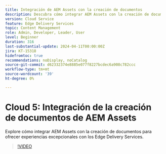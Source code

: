 ```yaml
---
title: Integración de AEM Assets con la creación de documentos
description: Descubra cómo integrar AEM Assets con la creación de documentos.
version: Cloud Service
feature: Edge Delivery Services
topic: Content Management
role: Admin, Developer, Leader, User
level: Beginner
duration: 316
last-substantial-update: 2024-04-11T00:00:00Z
jira: KT-15318
hidefromtoc: true
recommendations: noDisplay, noCatalog
source-git-commit: d62332374e8885e077f8227bcdec6a908c782ccc
workflow-type: tm+mt
source-wordcount: '39'
ht-degree: 0%

---
```



# Cloud 5: Integración de la creación de documentos de AEM Assets

Explore cómo integrar AEM Assets con la creación de documentos para ofrecer experiencias excepcionales con los Edge Delivery Services.

>[!VIDEO](https://video.tv.adobe.com/v/3428302/?quality=12&learn=on)
